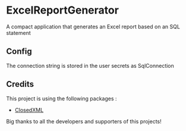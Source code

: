 # ExcelReportGenerator
A compact application that generates an Excel report based on an SQL statement

## Config
The connection string is stored in the user secrets as SqlConnection

## Credits
This project is using the following packages :
- [ClosedXML](https://github.com/ClosedXML/ClosedXML)

Big thanks to all the developers and supporters of this projects!
